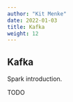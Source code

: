 ```yaml
---
author: "Kit Menke"
date: 2022-01-03
title: Kafka
weight: 12
---
```



## Kafka

Spark introduction.

TODO
